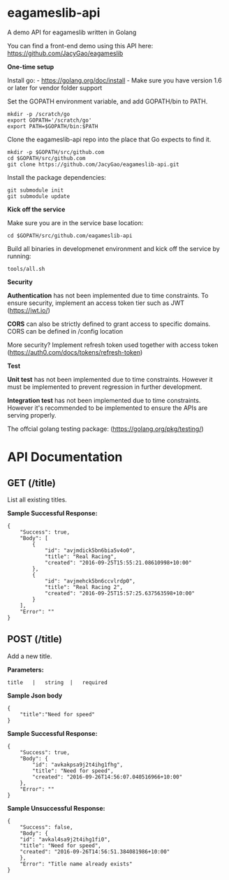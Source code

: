# eagameslib-api
A demo API for eagameslib written in Golang

You can find a front-end demo using this API here: https://github.com/JacyGao/eagameslib

<b>One-time setup</b>

Install go: - https://golang.org/doc/install - Make sure you have version 1.6 or later for vendor folder support

Set the GOPATH environment variable, and add GOPATH/bin to PATH.

    mkdir -p /scratch/go
    export GOPATH='/scratch/go'
    export PATH=$GOPATH/bin:$PATH
    
Clone the eagameslib-api repo into the place that Go expects to find it.

    mkdir -p $GOPATH/src/github.com
    cd $GOPATH/src/github.com
    git clone https://github.com/JacyGao/eagameslib-api.git

Install the package dependencies:

	git submodule init
	git submodule update
	
<b>Kick off the service</b>

Make sure you are in the service base location:

    cd $GOPATH/src/github.com/eagameslib-api
    
Build all binaries in developmenet environment and kick off the service by running:

    tools/all.sh
    
<b>Security</b>

<b>Authentication</b> has not been implemented due to time constraints. To ensure security, implement an access token tier such as JWT (https://jwt.io/)

<b>CORS</b> can also be strictly defined to grant access to specific domains. CORS can be defined in /config location

More security? Implement refresh token used together with access token (https://auth0.com/docs/tokens/refresh-token)

<b>Test</b>

<b>Unit test</b> has not been implemented due to time constraints. However it must be implemented to prevent regression in further development.

<b>Integration test</b> has not been implemented due to time constraints. However it's recommended to be implemented to ensure the APIs are serving properly.

The offcial golang testing package: (https://golang.org/pkg/testing/)

<h1>API Documentation</h1>

<h2>GET (/title)</h2>

List all existing titles.

<b>Sample Successful Response:</b>

    {
        "Success": true,
        "Body": [
            {
                "id": "avjmdick5bn6bia5v4o0",
                "title": "Real Racing",
                "created": "2016-09-25T15:55:21.08610998+10:00"
            },
            {
                "id": "avjmehck5bn6ccvlrdp0",
                "title": "Real Racing 2",
                "created": "2016-09-25T15:57:25.637563598+10:00"
            }
        ],
        "Error": ""
    }

<h2>POST (/title)</h2>

Add a new title.

<b>Parameters:</b>
    
    title   |   string  |   required
    
<b>Sample Json body</b>

    {
	    "title":"Need for speed"
    }
    
<b>Sample Successful Response:</b>

    {
        "Success": true,
        "Body": {
            "id": "avkakpsa9j2t4ihg1fhg",
            "title": "Need for speed",
            "created": "2016-09-26T14:56:07.040516966+10:00"
        },
        "Error": ""
    }
    
<b>Sample Unsuccessful Response:</b>

    {
        "Success": false,
        "Body": {
	    "id": "avkal4sa9j2t4ihg1fi0",
	    "title": "Need for speed",
	    "created": "2016-09-26T14:56:51.384081986+10:00"
        },
        "Error": "Title name already exists"
    }
        
